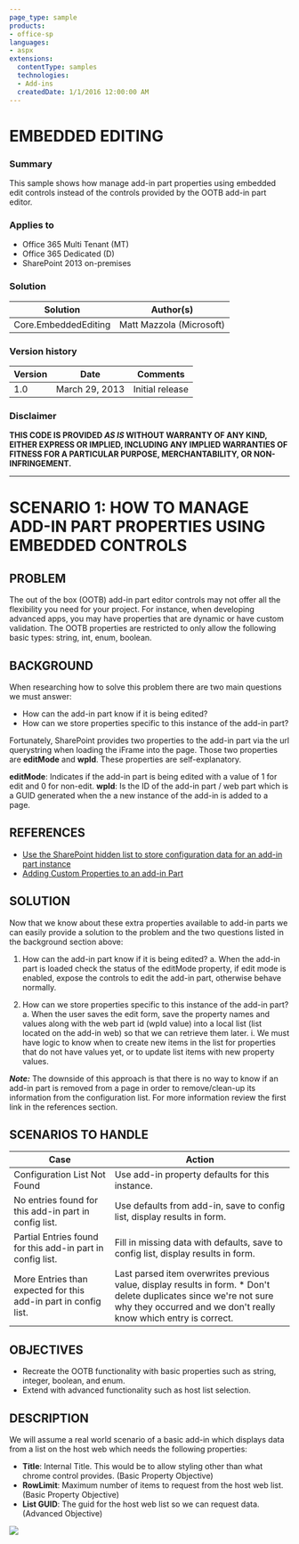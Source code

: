 ```yaml
---
page_type: sample
products:
- office-sp
languages:
- aspx
extensions:
  contentType: samples
  technologies:
  - Add-ins
  createdDate: 1/1/2016 12:00:00 AM
---
```

# EMBEDDED EDITING #

### Summary ###
This sample shows how manage add-in part properties using embedded edit controls instead of the controls provided by the OOTB add-in part editor.

### Applies to ###
-  Office 365 Multi Tenant (MT)
-  Office 365 Dedicated (D)
-  SharePoint 2013 on-premises


### Solution ###
Solution | Author(s)
---------|----------
Core.EmbeddedEditing | Matt Mazzola (Microsoft)

### Version history ###
Version  | Date | Comments
---------| -----| --------
1.0|March 29, 2013 | Initial release

### Disclaimer ###
**THIS CODE IS PROVIDED *AS IS* WITHOUT WARRANTY OF ANY KIND, EITHER EXPRESS OR IMPLIED, INCLUDING ANY IMPLIED WARRANTIES OF FITNESS FOR A PARTICULAR PURPOSE, MERCHANTABILITY, OR NON-INFRINGEMENT.**


----------

# SCENARIO 1: HOW TO MANAGE ADD-IN PART PROPERTIES USING EMBEDDED CONTROLS #

## PROBLEM ##

The out of the box (OOTB) add-in part editor controls may not offer all the flexibility you need for your project.  For instance, when developing advanced apps, you may have properties that are dynamic or have custom validation.  The OOTB properties are restricted to only allow the following basic types: string, int, enum, boolean.

## BACKGROUND ##

When researching how to solve this problem there are two main questions we must answer:

- How can the add-in part know if it is being edited?
- How can we store properties specific to this instance of the add-in part?
	
Fortunately, SharePoint provides two properties to the add-in part via the url querystring when loading the iFrame into the page. Those two properties are **editMode** and **wpId**.
These properties are self-explanatory.

**editMode**: Indicates if the add-in part is being edited with a value of 1 for edit and 0 for non-edit.
**wpId**: Is the ID of the add-in part / web part which is a GUID generated when the a new instance of the add-in is added to a page.


## REFERENCES ##
- [Use the SharePoint hidden list to store configuration data for an add-in part instance](http://blogs.msdn.com/b/officeapps/archive/2013/09/19/use-the-sharepoint-hidden-list-to-store-configuration-data-for-an-app-part-instance.aspx)
- [Adding Custom Properties to an add-in Part](http://msdn.microsoft.com/en-us/library/office/fp179921.aspx)

## SOLUTION ##
Now that we know about these extra properties available to add-in parts we can easily provide a solution to the problem and the two questions listed in the background section above:

1.	How can the add-in part know if it is being edited?
a.	When the add-in part is loaded check the status of the editMode property, if edit mode is enabled, expose the controls to edit the add-in part, otherwise behave normally.

2.	How can we store properties specific to this instance of the add-in part?
a.	When the user saves the edit form, save the property names and values along with the web part id (wpId value) into a local list (list located on the add-in web) so that we can retrieve them later.
i.	We must have logic to know when to create new items in the list for properties that do not have values yet, or to update list items with new property values. 

***Note:*** The downside of this approach is that there is no way to know if an add-in part is removed from a page in order to remove/clean-up its information from the configuration list. For more information review the first link in the references section.

## SCENARIOS TO HANDLE ##
Case  | Action 
---------| -----
Configuration List Not Found |Use add-in property defaults for this instance.
 No entries found for this add-in part in config list.	| Use defaults from add-in, save to config list, display results in form.
Partial Entries found for this add-in part in config list.	|Fill in missing data with defaults, save to config list, display results in form.
More Entries than expected for this add-in part in config list.|Last parsed item overwrites previous value, display results in form. * Don't delete duplicates since we're not sure why they occurred and we don't really know which entry is correct.


## OBJECTIVES ##
- Recreate the OOTB functionality with basic properties such as string, integer, boolean, and enum.
- Extend with advanced functionality such as host list selection.

## DESCRIPTION ##
We will assume a real world scenario of a basic add-in which displays data from a list on the host web which needs the following properties:

- **Title**: Internal Title. This would be to allow styling other than what chrome control provides. (Basic Property Objective)
- **RowLimit**: Maximum number of items to request from the host web list. (Basic Property Objective)
- **List GUID**: The guid for the host web list so we can request data. (Advanced Objective)

<img src="https://telemetry.sharepointpnp.com/pnp/samples/Core.EmbeddedEditing" />